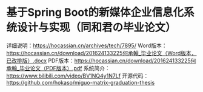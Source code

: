 # 基于Spring Boot的新媒体企业信息化系统设计与实现（同和君の毕业论文）

详细说明：https://hocassian.cn/archives/tech/7895/
Word版本：https://hocassian.cn/download/201624133225何承翰_毕业论文（Word版本，已改排版）.docx
PDF版本：https://hocassian.cn/download/201624133225何承翰_毕业论文（PDF版本）.pdf
系统简介：https://www.bilibili.com/video/BV1NQ4y1N7Lf
开源代码：https://github.com/hokaso/miguo-matrix-graduation-thesis
